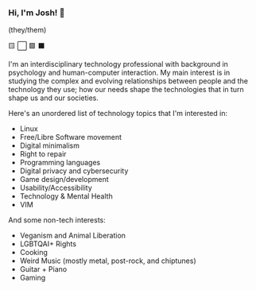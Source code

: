 ### Hi, I'm Josh! :wave:
(they/them)

🟨 ⬜ 🟪 ⬛

I'm an interdisciplinary technology professional with background in psychology and human-computer interaction. My main interest is in studying the complex and evolving relationships between people and the technology they use; how our needs shape the technologies that in turn shape us and our societies.

Here's an unordered list of technology topics that I'm interested in:
  - Linux
  - Free/Libre Software movement  
  - Digital minimalism
  - Right to repair
  - Programming languages
  - Digital privacy and cybersecurity
  - Game design/development
  - Usability/Accessibility
  - Technology & Mental Health
  - VIM
  
And some non-tech interests:
  - Veganism and Animal Liberation
  - LGBTQAI+ Rights
  - Cooking
  - Weird Music (mostly metal, post-rock, and chiptunes)
  - Guitar + Piano
  - Gaming 
